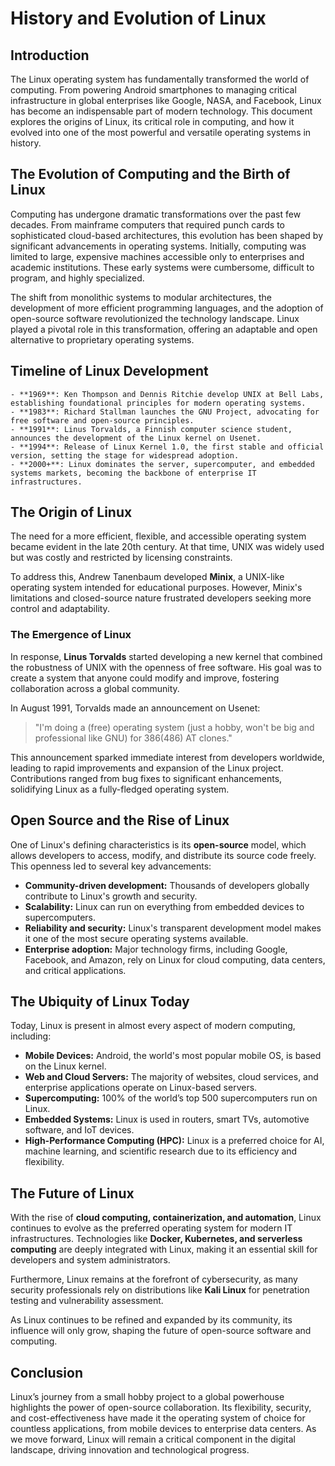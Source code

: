 # History and Evolution of Linux

## Introduction

The Linux operating system has fundamentally transformed the world of computing. From powering Android smartphones to managing critical infrastructure in global enterprises like Google, NASA, and Facebook, Linux has become an indispensable part of modern technology. This document explores the origins of Linux, its critical role in computing, and how it evolved into one of the most powerful and versatile operating systems in history.

## The Evolution of Computing and the Birth of Linux

Computing has undergone dramatic transformations over the past few decades. From mainframe computers that required punch cards to sophisticated cloud-based architectures, this evolution has been shaped by significant advancements in operating systems. Initially, computing was limited to large, expensive machines accessible only to enterprises and academic institutions. These early systems were cumbersome, difficult to program, and highly specialized.

The shift from monolithic systems to modular architectures, the development of more efficient programming languages, and the adoption of open-source software revolutionized the technology landscape. Linux played a pivotal role in this transformation, offering an adaptable and open alternative to proprietary operating systems.

## Timeline of Linux Development

```
- **1969**: Ken Thompson and Dennis Ritchie develop UNIX at Bell Labs, establishing foundational principles for modern operating systems.
- **1983**: Richard Stallman launches the GNU Project, advocating for free software and open-source principles.
- **1991**: Linus Torvalds, a Finnish computer science student, announces the development of the Linux kernel on Usenet.
- **1994**: Release of Linux Kernel 1.0, the first stable and official version, setting the stage for widespread adoption.
- **2000+**: Linux dominates the server, supercomputer, and embedded systems markets, becoming the backbone of enterprise IT infrastructures.
```

## The Origin of Linux

The need for a more efficient, flexible, and accessible operating system became evident in the late 20th century. At that time, UNIX was widely used but was costly and restricted by licensing constraints. 

To address this, Andrew Tanenbaum developed **Minix**, a UNIX-like operating system intended for educational purposes. However, Minix's limitations and closed-source nature frustrated developers seeking more control and adaptability. 

### The Emergence of Linux

In response, **Linus Torvalds** started developing a new kernel that combined the robustness of UNIX with the openness of free software. His goal was to create a system that anyone could modify and improve, fostering collaboration across a global community.

In August 1991, Torvalds made an announcement on Usenet:

> "I'm doing a (free) operating system (just a hobby, won't be big and professional like GNU) for 386(486) AT clones."

This announcement sparked immediate interest from developers worldwide, leading to rapid improvements and expansion of the Linux project. Contributions ranged from bug fixes to significant enhancements, solidifying Linux as a fully-fledged operating system.

## Open Source and the Rise of Linux

One of Linux's defining characteristics is its **open-source** model, which allows developers to access, modify, and distribute its source code freely. This openness led to several key advancements:

- **Community-driven development:** Thousands of developers globally contribute to Linux's growth and security.
- **Scalability:** Linux can run on everything from embedded devices to supercomputers.
- **Reliability and security:** Linux's transparent development model makes it one of the most secure operating systems available.
- **Enterprise adoption:** Major technology firms, including Google, Facebook, and Amazon, rely on Linux for cloud computing, data centers, and critical applications.

## The Ubiquity of Linux Today

Today, Linux is present in almost every aspect of modern computing, including:

- **Mobile Devices:** Android, the world's most popular mobile OS, is based on the Linux kernel.
- **Web and Cloud Servers:** The majority of websites, cloud services, and enterprise applications operate on Linux-based servers.
- **Supercomputing:** 100% of the world’s top 500 supercomputers run on Linux.
- **Embedded Systems:** Linux is used in routers, smart TVs, automotive software, and IoT devices.
- **High-Performance Computing (HPC):** Linux is a preferred choice for AI, machine learning, and scientific research due to its efficiency and flexibility.

## The Future of Linux

With the rise of **cloud computing, containerization, and automation**, Linux continues to evolve as the preferred operating system for modern IT infrastructures. Technologies like **Docker, Kubernetes, and serverless computing** are deeply integrated with Linux, making it an essential skill for developers and system administrators.

Furthermore, Linux remains at the forefront of cybersecurity, as many security professionals rely on distributions like **Kali Linux** for penetration testing and vulnerability assessment.

As Linux continues to be refined and expanded by its community, its influence will only grow, shaping the future of open-source software and computing.

## Conclusion

Linux’s journey from a small hobby project to a global powerhouse highlights the power of open-source collaboration. Its flexibility, security, and cost-effectiveness have made it the operating system of choice for countless applications, from mobile devices to enterprise data centers. As we move forward, Linux will remain a critical component in the digital landscape, driving innovation and technological progress.